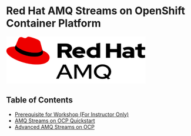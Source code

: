 # Red Hat AMQ Streams on OpenShift Container Platform

![](amq-streams-test/images/logo.png)

## Table of Contents
<!---
- [Prerequisite for workshop (Instructor Only)](prereq.md)
--->
- [Prerequisite for Workshop (For Instructor Only)](prereq.md)
- [AMQ Streams on OCP Quickstart](amq-streams-quickstart/README.md)
- [Advanced AMQ Streams on OCP ](amq-streams-full/README.md)
<!---
- [Basic Serverless, auto scale up & scale down by request](serverless.md)
- [Complex Cloud-Native Application with Live Flight Track Demo](liveflight.md)
--->